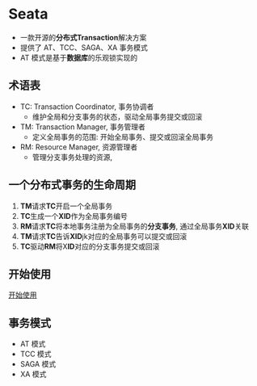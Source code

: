 # Seata

- 一款开源的**分布式Transaction**解决方案
- 提供了 AT、TCC、SAGA、XA 事务模式
- AT 模式是基于**数据库**的乐观锁实现的

## 术语表

- TC: Transaction Coordinator, 事务协调者
  - 维护全局和分支事务的状态，驱动全局事务提交或回滚
- TM: Transaction Manager, 事务管理者
  - 定义全局事务的范围: 开始全局事务、提交或回滚全局事务
- RM: Resource Manager, 资源管理者
  - 管理分支事务处理的资源, 

## 一个分布式事务的生命周期

1. **TM**请求**TC**开启一个全局事务
2. **TC**生成一个**XID**作为全局事务编号
3. **RM**请求**TC**将本地事务注册为全局事务的**分支事务**, 通过全局事务**XID**关联
4. **TM**请求**TC**告诉**XID**jk对应的全局事务可以提交或回滚
5. **TC**驱动**RM**将X**ID**对应的分支事务提交或回滚


## 开始使用

[开始使用](Seata_Getting_Started.md)

## 事务模式

- AT 模式
- TCC 模式
- SAGA 模式
- XA 模式